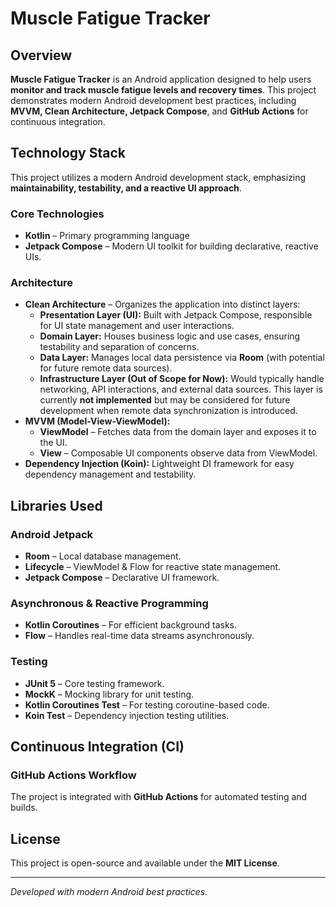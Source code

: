 # Muscle Fatigue Tracker

## Overview
**Muscle Fatigue Tracker** is an Android application designed to help users **monitor and track muscle fatigue levels and recovery times**. This project demonstrates modern Android development best practices, including **MVVM, Clean Architecture, Jetpack Compose**, and **GitHub Actions** for continuous integration.

## Technology Stack
This project utilizes a modern Android development stack, emphasizing **maintainability, testability, and a reactive UI approach**.

### Core Technologies
- **Kotlin** – Primary programming language
- **Jetpack Compose** – Modern UI toolkit for building declarative, reactive UIs.

### Architecture
- **Clean Architecture** – Organizes the application into distinct layers:
  - **Presentation Layer (UI):** Built with Jetpack Compose, responsible for UI state management and user interactions.
  - **Domain Layer:** Houses business logic and use cases, ensuring testability and separation of concerns.
  - **Data Layer:** Manages local data persistence via **Room** (with potential for future remote data sources).
  - **Infrastructure Layer (Out of Scope for Now):** Would typically handle networking, API interactions, and external data sources. This layer is currently **not implemented** but may be considered for future development when remote data synchronization is introduced.
- **MVVM (Model-View-ViewModel):**
  - **ViewModel** – Fetches data from the domain layer and exposes it to the UI.
  - **View** – Composable UI components observe data from ViewModel.
- **Dependency Injection (Koin):** Lightweight DI framework for easy dependency management and testability.

## Libraries Used
### Android Jetpack
- **Room** – Local database management.
- **Lifecycle** – ViewModel & Flow for reactive state management.
- **Jetpack Compose** – Declarative UI framework.

### Asynchronous & Reactive Programming
- **Kotlin Coroutines** – For efficient background tasks.
- **Flow** – Handles real-time data streams asynchronously.

### Testing
- **JUnit 5** – Core testing framework.
- **MockK** – Mocking library for unit testing.
- **Kotlin Coroutines Test** – For testing coroutine-based code.
- **Koin Test** – Dependency injection testing utilities.

## Continuous Integration (CI)
### GitHub Actions Workflow
The project is integrated with **GitHub Actions** for automated testing and builds.

## License
This project is open-source and available under the **MIT License**.

---

*Developed with modern Android best practices.*

